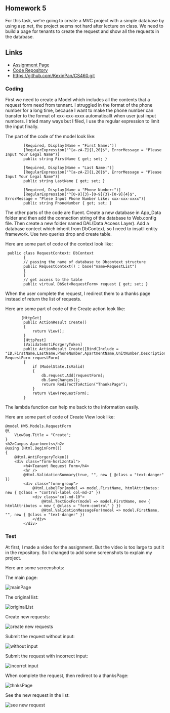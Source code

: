 ## Homework 5

For this task, we're going to create a MVC project with a simple database by using asp.net, the project seems not hard after lecture on class. We need to build a page for tenants to create the request and show all the requests in the database.

## Links

* [Assignment Page](http://www.wou.edu/~morses/classes/cs46x/assignments/HW5_1819.html)
* [Code Repository](https://github.com/KexinPan/CS460/tree/master/HW5)
* https://github.com/KexinPan/CS460.git

### Coding

First we need to create a Model which includes all the contents that a request form need from tennant. I struggled in the format of the phone number for a long time, because I want to make the phone number can transfer to the format of xxx-xxx-xxxx automaticallt when user just input numbers. I tried many ways but I filed, I use the regular expression to limit the input finally.

The part of the code of the model look like:

```
        [Required, Display(Name = "First Name:")]
        [RegularExpression("^[a-zA-Z]{1,20}$", ErrorMessage = "Please Input Your Legal Name")]
        public string FirstName { get; set; }

        [Required, Display(Name = "Last Name:")]
        [RegularExpression("^[a-zA-Z]{1,20}$", ErrorMessage = "Please Input Your Legal Name")]
        public string LastName { get; set; }

        [Required, Display(Name = "Phone Number:")]
        [RegularExpression("^[0-9]{3}-[0-9]{3}-[0-9]{4}$", ErrorMessage = "Plese Input Phone Number Like: xxx-xxx-xxxx")]
        public string PhoneNumber { get; set; }

```
The other parts of the code are fluent. Create a new database in App_Data folder and then add the connection string of the database to Web.config file. Then create a new folder named DAL(Data Access Layer). Add a database contect which inherit from DbContext, so I need to insatll entity framework. Use two queries drop and create table.

Here are some part of code of the context look like:

```
 public class RequestContext: DbContext
        {
        // passing the name of database to Dbcontext structure
        public RequestContext() : base("name=RequestList")
        {
        }
        // get access to the table
        public virtual DbSet<RequestForm> request { get; set; }
```

When the user complete the request, I redirect them to a thanks page instead of return the list of requests.

Here are some part of code of the Create action look like:

```
       [HttpGet]
        public ActionResult Create()
        {
            return View();
        }
        [HttpPost]
        [ValidateAntiForgeryToken]
        public ActionResult Create([Bind(Include = "ID,FirstName,LastName,PhoneNumber,ApartmentName,UnitNumber,Description,Permission")]          RequestForm requestForm)
        {
            if (ModelState.IsValid)
            {
                db.request.Add(requestForm);
                db.SaveChanges();
                return RedirectToAction("ThanksPage");
            }
            return View(requestForm);
        }
```
The lambda function can help me back to the information easily.

Here are some part of code of Create View look like:

```
@model HW5.Models.RequestForm
@{
    ViewBag.Title = "Create";
}
<h2>Campus Apartments</h2>
@using (Html.BeginForm())
{
    @Html.AntiForgeryToken()
    <div class="form-horizontal">
        <h4>Teanant Request Form</h4>
        <hr />
        @Html.ValidationSummary(true, "", new { @class = "text-danger" })
        <div class="form-group">
            @Html.LabelFor(model => model.FirstName, htmlAttributes: new { @class = "control-label col-md-2" })
            <div class="col-md-10">
                @Html.TextBoxFor(model => model.FirstName, new { htmlAttributes = new { @class = "form-control" } })
                @Html.ValidationMessageFor(model => model.FirstName, "", new { @class = "text-danger" })
            </div>
        </div>
```

### Test

At first, I made a video for the assignment. But the video is too large to put it in the repository. So I changed to add some screenshots to explain my project.

Here are some screenshots:

The main page:

![mainPage](HW5/MainPage.jpg)

The original list:

![originalList](HW5/OriginalList.jpg)

Create new requests:

![create new requests](HW5/CreateRequest.jpg)

Submit the request without input:

![without input](HW5/WithoutInput.jpg)

Submit the request with incorrect input:

![incorrct input](HW5/IncorrectInput.jpg)

When complete the request, then redirect to a thanksPage:

![thnksPage](HW5/ThanksPage.jpg)

See the new request in the list:

![see new request](HW5/AddNewRequest.jpg)
